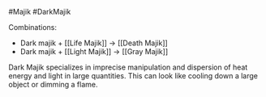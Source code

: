 #Majik #DarkMajik

Combinations:
- Dark majik + [[Life Majik]] → [[Death Majik]]
- Dark majik + [[Light Majik]] → [[Gray Majik]]

Dark Majik specializes in imprecise manipulation and dispersion of heat energy and light in large quantities. This can look like cooling down a large object or dimming a flame. 